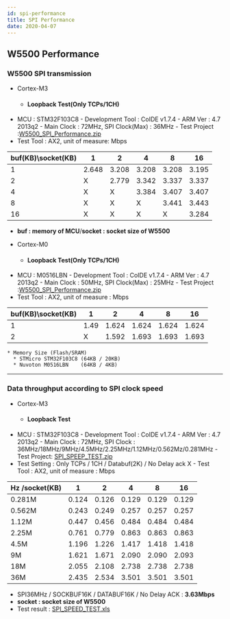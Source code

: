 ```yaml
---
id: spi-performance
title: SPI Performance
date: 2020-04-07
---
```


## W5500 Performance

### W5500 SPI transmission


  * Cortex-M3 
    * #### Loopback Test(Only TCPs/1CH) #### 
- MCU : STM32F103C8 -
Development Tool : CoIDE v1.7.4 - ARM Ver : 4.7 2013q2 - Main Clock :
72MHz, SPI Clock(Max) : 36MHz - Test Project
:<a href="/img/products/w5500/application/w5500_spi_performance.zip" target="_blank">W5500_SPI_Performance.zip</a>
- Test Tool : AX2, unit of measure: Mbps


| buf(KB)\\socket(KB) | 1        | 2        | 4        | 8        | 16       |
| -----------        | ------- | ------- | ------- | ------- | ------- |
| 1                   | 2.648    | 3.208    | 3.208    | 3.208    | 3.195    |
| 2                   | X        | 2.779    | 3.342    | 3.337    | 3.337    |
| 4                   | X        | X        | 3.384    | 3.407    | 3.407    |
| 8                   | X        | X        | X        | 3.441    | 3.443    |
| 16                  | X        | X        | X        | X        | 3.284    |

  - **buf : memory of MCU**/**socket : socket size of W5500** 




  * Cortex-M0
    * #### Loopback Test(Only TCPs/1CH) #### 
- MCU : M0516LBN -
Development Tool : CoIDE v1.7.4 - ARM Ver : 4.7 2013q2 - Main Clock :
50MHz, SPI Clock(Max) : 25MHz - Test Project
:<a href="/img/products/w5500/application/w5500_spi_performance.zip" target="_blank">W5500_SPI_Performance.zip</a>
- Test Tool : AX2, unit of measure : Mbps


| buf(KB)\\socket(KB) | 1        | 2        | 4        | 8        | 16       |
| -----------        | ------- | ------- | ------- | ------- | ------- |
| 1                   | 1.49     | 1.624    | 1.624    | 1.624    | 1.624    |
| 2                   | X        | 1.592    | 1.693    | 1.693    | 1.693    |



    * Memory Size (Flash/SRAM)
      * STMicro STM32F103C8 (64KB / 20KB)
      * Nuvoton M0516LBN    (64KB / 4KB)


 --- 

### Data throughput according to SPI clock speed


  * Cortex-M3
    * #### Loopback Test #### 
- MCU : STM32F103C8 - Development Tool :
CoIDE v1.7.4 - ARM Ver : 4.7 2013q2 - Main Clock : 72MHz, SPI Clock :
36MHz/18MHz/9MHz/4.5MHz/2.25MHz/1.12MHz/0.562Mz/0.281MHz - Test Project: <a href="/img/products/w5500/application/w5500_spispeed_test_loopback_20140212.zip" target="_blank">SPI_SPEEP_TEST.zip</a>
- Test Setting : Only TCPs / 1CH / Databuf(2K) / No Delay ack X - Test
Tool : AX2, unit of measure : Mbps

| Hz /socket(KB) | 1        | 2        | 4        | 8        | 16       |
| -----------   | ------- | ------- | ------- | ------- | ------- |
| 0.281M         | 0.124    | 0.126    | 0.129    | 0.129    | 0.129    |
| 0.562M         | 0.243    | 0.249    | 0.257    | 0.257    | 0.257    |
| 1.12M          | 0.447    | 0.456    | 0.484    | 0.484    | 0.484    |
| 2.25M          | 0.761    | 0.779    | 0.863    | 0.863    | 0.863    |
| 4.5M           | 1.196    | 1.226    | 1.417    | 1.418    | 1.418    |
| 9M             | 1.621    | 1.671    | 2.090    | 2.090    | 2.093    |
| 18M            | 2.055    | 2.108    | 2.738    | 2.738    | 2.738    |
| 36M            | 2.435    | 2.534    | 3.501    | 3.501    | 3.501    |

  - SPI36MHz / SOCKBUF16K / DATABUF16K / No Delay ACK : **3.63Mbps**
  - **socket : socket size of W5500** 
  - Test result :
    [SPI_SPEED_TEST.xls](/img/products/w5500/application/spi_speed.xlsx)
